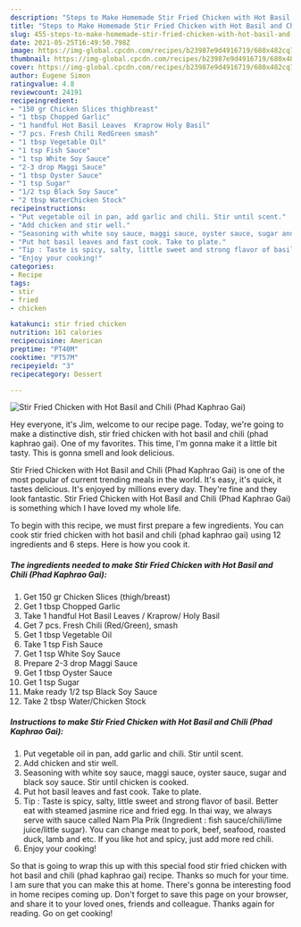 ```yaml
---
description: "Steps to Make Homemade Stir Fried Chicken with Hot Basil and Chili (Phad Kaphrao Gai)"
title: "Steps to Make Homemade Stir Fried Chicken with Hot Basil and Chili (Phad Kaphrao Gai)"
slug: 455-steps-to-make-homemade-stir-fried-chicken-with-hot-basil-and-chili-phad-kaphrao-gai
date: 2021-05-25T16:49:50.798Z
image: https://img-global.cpcdn.com/recipes/b23987e9d4916719/680x482cq70/stir-fried-chicken-with-hot-basil-and-chili-phad-kaphrao-gai-recipe-main-photo.jpg
thumbnail: https://img-global.cpcdn.com/recipes/b23987e9d4916719/680x482cq70/stir-fried-chicken-with-hot-basil-and-chili-phad-kaphrao-gai-recipe-main-photo.jpg
cover: https://img-global.cpcdn.com/recipes/b23987e9d4916719/680x482cq70/stir-fried-chicken-with-hot-basil-and-chili-phad-kaphrao-gai-recipe-main-photo.jpg
author: Eugene Simon
ratingvalue: 4.8
reviewcount: 24191
recipeingredient:
- "150 gr Chicken Slices thighbreast"
- "1 tbsp Chopped Garlic"
- "1 handful Hot Basil Leaves  Kraprow Holy Basil"
- "7 pcs. Fresh Chili RedGreen smash"
- "1 tbsp Vegetable Oil"
- "1 tsp Fish Sauce"
- "1 tsp White Soy Sauce"
- "2-3 drop Maggi Sauce"
- "1 tbsp Oyster Sauce"
- "1 tsp Sugar"
- "1/2 tsp Black Soy Sauce"
- "2 tbsp WaterChicken Stock"
recipeinstructions:
- "Put vegetable oil in pan, add garlic and chili. Stir until scent."
- "Add chicken and stir well."
- "Seasoning with white soy sauce, maggi sauce, oyster sauce, sugar and black soy sauce. Stir until chicken is cooked."
- "Put hot basil leaves and fast cook. Take to plate."
- "Tip : Taste is spicy, salty, little sweet and strong flavor of basil. Better eat with steamed jasmine rice and fried egg. In thai way, we always serve with sauce called Nam Pla Prik (Ingredient : fish sauce/chili/lime juice/little sugar). You can change meat to pork, beef, seafood, roasted duck, lamb and etc. If you like hot and spicy, just add more red chili."
- "Enjoy your cooking!"
categories:
- Recipe
tags:
- stir
- fried
- chicken

katakunci: stir fried chicken 
nutrition: 161 calories
recipecuisine: American
preptime: "PT40M"
cooktime: "PT57M"
recipeyield: "3"
recipecategory: Dessert

---
```



![Stir Fried Chicken with Hot Basil and Chili (Phad Kaphrao Gai)](https://img-global.cpcdn.com/recipes/b23987e9d4916719/680x482cq70/stir-fried-chicken-with-hot-basil-and-chili-phad-kaphrao-gai-recipe-main-photo.jpg)

Hey everyone, it's Jim, welcome to our recipe page. Today, we're going to make a distinctive dish, stir fried chicken with hot basil and chili (phad kaphrao gai). One of my favorites. This time, I'm gonna make it a little bit tasty. This is gonna smell and look delicious.



Stir Fried Chicken with Hot Basil and Chili (Phad Kaphrao Gai) is one of the most popular of current trending meals in the world. It's easy, it's quick, it tastes delicious. It's enjoyed by millions every day. They're fine and they look fantastic. Stir Fried Chicken with Hot Basil and Chili (Phad Kaphrao Gai) is something which I have loved my whole life.


To begin with this recipe, we must first prepare a few ingredients. You can cook stir fried chicken with hot basil and chili (phad kaphrao gai) using 12 ingredients and 6 steps. Here is how you cook it.

<!--inarticleads1-->

##### The ingredients needed to make Stir Fried Chicken with Hot Basil and Chili (Phad Kaphrao Gai):

1. Get 150 gr Chicken Slices (thigh/breast)
1. Get 1 tbsp Chopped Garlic
1. Take 1 handful Hot Basil Leaves / Kraprow/ Holy Basil
1. Get 7 pcs. Fresh Chili (Red/Green), smash
1. Get 1 tbsp Vegetable Oil
1. Take 1 tsp Fish Sauce
1. Get 1 tsp White Soy Sauce
1. Prepare 2-3 drop Maggi Sauce
1. Get 1 tbsp Oyster Sauce
1. Get 1 tsp Sugar
1. Make ready 1/2 tsp Black Soy Sauce
1. Take 2 tbsp Water/Chicken Stock




<!--inarticleads2-->

##### Instructions to make Stir Fried Chicken with Hot Basil and Chili (Phad Kaphrao Gai):

1. Put vegetable oil in pan, add garlic and chili. Stir until scent.
1. Add chicken and stir well.
1. Seasoning with white soy sauce, maggi sauce, oyster sauce, sugar and black soy sauce. Stir until chicken is cooked.
1. Put hot basil leaves and fast cook. Take to plate.
1. Tip : Taste is spicy, salty, little sweet and strong flavor of basil. Better eat with steamed jasmine rice and fried egg. In thai way, we always serve with sauce called Nam Pla Prik (Ingredient : fish sauce/chili/lime juice/little sugar). You can change meat to pork, beef, seafood, roasted duck, lamb and etc. If you like hot and spicy, just add more red chili.
1. Enjoy your cooking!




So that is going to wrap this up with this special food stir fried chicken with hot basil and chili (phad kaphrao gai) recipe. Thanks so much for your time. I am sure that you can make this at home. There's gonna be interesting food in home recipes coming up. Don't forget to save this page on your browser, and share it to your loved ones, friends and colleague. Thanks again for reading. Go on get cooking!
